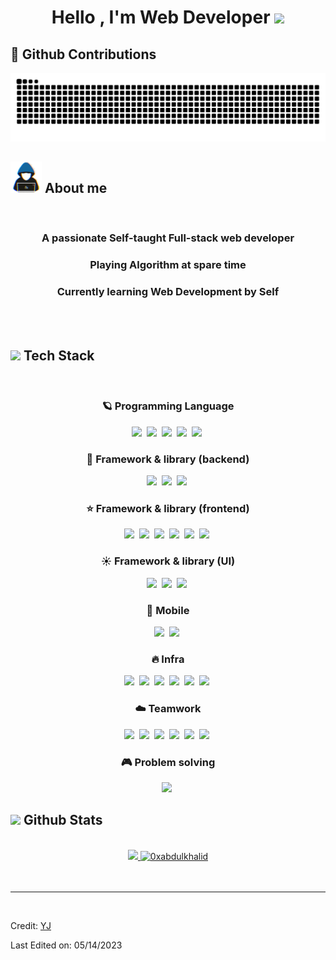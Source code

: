 <h1 align="center">
  <b>Hello , I'm Web Developer </b
  >
<img
    src="https://media.giphy.com/media/hvRJCLFzcasrR4ia7z/giphy.gif"
    width="35"
  />

## 🐍 Github Contributions

![snake gif](https://github.com/ayj412/ayj412/blob/output/github-contribution-grid-snake.svg)

</h1>

## <picture ><img src = "https://github.com/0xAbdulKhalid/0xAbdulKhalid/raw/main/assets/mdImages/about_me.gif" width = 50px></picture> **About me**

<br>
<h3 align="center">A passionate Self-taught Full-stack web developer</h3>
<h3 align="center">Playing Algorithm at spare time</h3>
<h3 align="center">Currently learning Web Development by Self</h3>

<br><br>

## <img src="https://media2.giphy.com/media/QssGEmpkyEOhBCb7e1/giphy.gif?cid=ecf05e47a0n3gi1bfqntqmob8g9aid1oyj2wr3ds3mg700bl&rid=giphy.gif" width="25"/><b> Tech Stack</b>

<br />

<h3 align="center">🪐 Programming Language</h3>

<p align="center">
  <img
    src="https://img.shields.io/badge/C-A8B9CC?style=flat-square&logo=C&logoColor=white"
  />&nbsp
  <img
    src="https://img.shields.io/badge/C++-00599C?style=flat-square&logo=C%2B%2B"
  />&nbsp
  <img
    src="https://img.shields.io/badge/Javascript-ffb13b?style=flat-square&logo=javascript&logoColor=white"
  />&nbsp
  <img
    src="https://img.shields.io/badge/Node.js-339933?style=flat-square&logo=Node.js&logoColor=white"
  />&nbsp
  <img
    src="https://img.shields.io/badge/Python-3766AB?style=flat-square&logo=Python&logoColor=white"
  />&nbsp

</p>

<h3 align="center">🌙 Framework & library (backend)</h3>

<p align="center">
<img
    src="https://img.shields.io/badge/Express-000000?style=flat-square&logo=Express&logoColor=white"
  />&nbsp
<img
    src="https://img.shields.io/badge/Nest-E0234E?style=flat-square&logo=NestJS&logoColor=white"
  />&nbsp
<img
    src="https://img.shields.io/badge/Django-092E20?style=flat-square&logo=Django&logoColor=white"
  />&nbsp

</p>

<h3 align="center">⭐ Framework & library (frontend)</h3>

<p align="center">
  <img
    src="https://img.shields.io/badge/React-61DAFB?style=flat-square&logo=React&logoColor=white"
  />&nbsp
  <img
    src="https://img.shields.io/badge/Redux-764ABC?style=flat-square&logo=Redux&logoColor=white"
  />&nbsp
  <img
    src="https://img.shields.io/badge/Next-000000?style=flat-square&logo=Next.js&logoColor=white"
  />&nbsp
  <img
    src="https://img.shields.io/badge/Vue-4FC08D?style=flat-square&logo=Vue.js&logoColor=white"
  />&nbsp
  <img
    src="https://img.shields.io/badge/Nuxt-00DC82?style=flat-square&logo=Nuxt.js&logoColor=white"
  />&nbsp
  <img
    src="https://img.shields.io/badge/Jquery-2962A5?style=flat-square&logo=jquery&logoColor=white"
  />&nbsp
</p>

<h3 align="center">☀️ Framework & library (UI)</h3>

<p align="center">
  <img
    src="https://img.shields.io/badge/Bootstrap-7952B3?style=flat-square&logo=Bootstrap&logoColor=white"
  />&nbsp
  <img
    src="https://img.shields.io/badge/Material UI-757575?style=flat-square&logo=Material Design&logoColor=white"
  />&nbsp
  <img
    src="https://img.shields.io/badge/Vuetify-1867C0?style=flat-square&logo=Vuetify&logoColor=white"
  />&nbsp
</p>

<h3 align="center">📱 Mobile</h3>
<p align="center">
    <img
        src="https://img.shields.io/badge/Kotlin-9937E9?style=flat-square&logo=kotlin&logoColor=white"
    />&nbsp
    <img
        src="https://img.shields.io/badge/Flutter-1867C0?style=flat-square&logo=flutter&logoColor=white"
    />&nbsp
</p>
<h3 align="center">🔥 Infra</h3>

<p align="center">
  <img
    src="https://img.shields.io/badge/MySQL-4479A1?style=flat-square&logo=MySQL&logoColor=white"
  />&nbsp
  <img
    src="https://img.shields.io/badge/NGINX-009639?style=flat-square&logo=NGINX&logoColor=white"
  />&nbsp
  <img
    src="https://img.shields.io/badge/Jenkins-D24939?style=flat-square&logo=Jenkins&logoColor=white"
  />&nbsp
  <img
    src="https://img.shields.io/badge/Ubuntu-E95420?style=flat-square&logo=Ubuntu&logoColor=white"
  />&nbsp
  <img
    src="https://img.shields.io/badge/CentOS-262577?style=flat-square&logo=CentOS&logoColor=white"
  />&nbsp
  <img
    src="https://img.shields.io/badge/Redis-DC382D?style=flat-square&logo=Redis&logoColor=white"
  />&nbsp
</p>

<h3 align="center">☁️ Teamwork</h3>

<p align="center">
  <img
    src="https://img.shields.io/badge/GitHub-181717?style=flat-square&logo=GitHub&logoColor=white"
  />&nbsp
  <img
    src="https://img.shields.io/badge/Docker-2496ED?style=flat-square&logo=Docker&logoColor=white"
  />&nbsp
  <img
    src="https://img.shields.io/badge/Vagrant-1868F2?style=flat-square&logo=Vagrant&logoColor=white"
  />&nbsp
  <img
    src="https://img.shields.io/badge/Slack-4A154B?style=flat-square&logo=Slack&logoColor=white"
  />&nbsp
  <img
    src="https://img.shields.io/badge/Notion-000000?style=flat-square&logo=Notion&logoColor=white"
  />&nbsp
<img
    src="https://img.shields.io/badge/Redmine-B32024?style=flat-square&logo=Redmine&logoColor=white"
  />&nbsp

</p>

<h3 align="center">🎮 Problem solving</h3>

<p align="center">
  <img src="http://mazassumnida.wtf/api/v2/generate_badge?boj=ayj412" />&nbsp
</p>

## <img src="https://media.giphy.com/media/iY8CRBdQXODJSCERIr/giphy.gif" width="35"><b> Github Stats </b>

<br>

<div align="center">

<a href="https://github.com/0xabdulkhalid/">
  <img src="https://github-readme-stats.vercel.app/api?username=ayj412&include_all_commits=true&count_private=true&show_icons=true&line_height=20&title_color=7A7ADB&icon_color=2234AE&text_color=D3D3D3&bg_color=0,000000,130F40" width="450"/>
  <img src="https://github-readme-stats.vercel.app/api/top-langs?username=ayj412&show_icons=true&locale=en&layout=compact&line_height=20&title_color=7A7ADB&icon_color=2234AE&text_color=D3D3D3&bg_color=0,000000,130F40" width="375"  alt="0xabdulkhalid"/>

</a>
</div>

<br>
<br>

---

<br>

Credit: [YJ](https://github.com/ayj412)

Last Edited on: 05/14/2023
